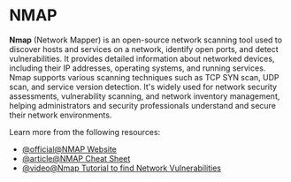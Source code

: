# NMAP

**Nmap** (Network Mapper) is an open-source network scanning tool used to discover hosts and services on a network, identify open ports, and detect vulnerabilities. It provides detailed information about networked devices, including their IP addresses, operating systems, and running services. Nmap supports various scanning techniques such as TCP SYN scan, UDP scan, and service version detection. It's widely used for network security assessments, vulnerability scanning, and network inventory management, helping administrators and security professionals understand and secure their network environments.

Learn more from the following resources:

- [@official@NMAP Website](https://nmap.org/)
- [@article@NMAP Cheat Sheet](https://www.tutorialspoint.com/nmap-cheat-sheet)
- [@video@Nmap Tutorial to find Network Vulnerabilities](https://www.youtube.com/watch?v=4t4kBkMsDbQ)
